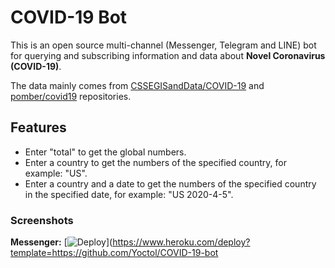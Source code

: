 # COVID-19 Bot

This is an open source multi-channel (Messenger, Telegram and LINE) bot for querying and subscribing information and data about **Novel Coronavirus (COVID-19)**.

The data mainly comes from [CSSEGISandData/COVID-19](https://github.com/CSSEGISandData/COVID-19) and [pomber/covid19](https://github.com/pomber/covid19) repositories.

## Features

- Enter "total" to get the global numbers.
- Enter a country to get the numbers of the specified country, for example: "US".
- Enter a country and a date to get the numbers of the specified country in the specified date, for example: "US 2020-4-5".

### Screenshots

**Messenger:**
[![Deploy](https://www.herokucdn.com/deploy/button.svg)](https://www.heroku.com/deploy?template=https://github.com/Yoctol/COVID-19-bot
